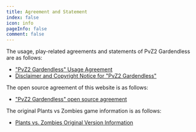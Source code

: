```yaml
---
title: Agreement and Statement
index: false
icon: info
pageInfo: false
comment: false
---
```

The usage, play-related agreements and statements of PvZ2 Gardendless are as follows:

- ["PvZ2 Gardendless" Usage Agreement](Agreement.md)
- [Disclaimer and Copyright Notice for "PvZ2 Gardendless"](Disclaimer.md)

The open source agreement of this website is as follows:

- ["PvZ2 Gardendless" open source agreement](OpenSource.md)

The original Plants vs Zombies game information is as follows:

- [Plants vs. Zombies Original Version Information](PvZinfo.md)
